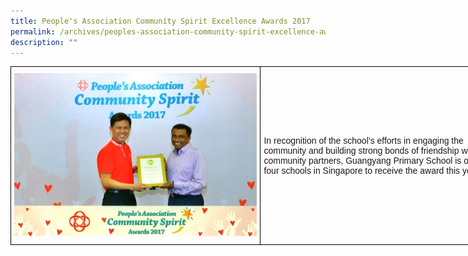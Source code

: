 ```yaml
---
title: People's Association Community Spirit Excellence Awards 2017
permalink: /archives/peoples-association-community-spirit-excellence-awards-2017
description: ""
---
```

<style type="text/css">
.tg  {border-collapse:collapse;border-spacing:0;margin:0px auto;}
.tg td{border-color:black;border-style:solid;border-width:1px;font-family:Arial, sans-serif;font-size:14px;
  overflow:hidden;padding:10px 5px;word-break:normal;}
.tg th{border-color:black;border-style:solid;border-width:1px;font-family:Arial, sans-serif;font-size:14px;
  font-weight:normal;overflow:hidden;padding:10px 5px;word-break:normal;}
.tg .tg-cly1{text-align:left;vertical-align:middle}
</style>
<table class="tg" style="undefined;table-layout: fixed; width: 800px">
<colgroup>
<col style="width: 400px">
<col style="width: 400px">
</colgroup>
<tbody>
  <tr>
    <td class="tg-cly1"><img src="/images/PA-Community-Award-2017_Receiving_450.jpeg"></td>
    <td class="tg-cly1"><span style="font-weight:400;font-style:normal">In recognition of the school’s efforts in engaging the community and building strong bonds of friendship with our community partners, Guangyang Primary School is one of the four schools in Singapore to receive the award this year.</span></td>
  </tr>
</tbody>
</table>